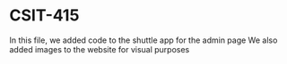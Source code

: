 # CSIT-415
In this file, we added code to the shuttle app for the admin page
We also added images to the website for visual purposes
